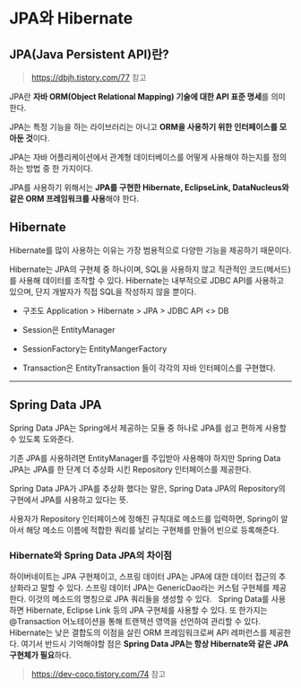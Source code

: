 # JPA와 Hibernate 

## JPA(Java Persistent API)란?

> https://dbjh.tistory.com/77 참고

JPA란 **자바 ORM(Object Relational Mapping) 기술에 대한 API 표준 명세**를 의미한다.

JPA는 특정 기능을 하는 라이브러리는 아니고 **ORM을 사용하기 위한 인터페이스를 모아둔 것**이다.

JPA는 자바 어플리케이션에서 관계형 데이터베이스를 어떻게 사용해야 하는지를 정의하는 방법 중 한 가지이다.

JPA를 사용하기 위해서는 **JPA를 구현한 Hibernate, EclipseLink, DataNucleus와 같은 ORM 프레임워크를 사용**해야 한다.

## Hibernate

Hibernate를 많이 사용하는 이유는 가장 범용적으로 다양한 기능을 제공하기 때문이다.

Hibernate는 JPA의 구현체 중 하나이며, SQL을 사용하지 않고 직관적인 코드(메서드)를 사용해 데이터를 조작할 수 있다.
Hibernate는 내부적으로 JDBC API를 사용하고 있으며, 단지 개발자가 직접 SQL을 작성하지 않을 뿐이다.

* 구조도
Application > Hibernate > JPA > JDBC API  <> DB


* Session은 EntityManager
* SessionFactory는 EntityMangerFactory
* Transaction은 EntityTransaction
들이 각각의 자바 인터페이스를 구현했다.



* * *

## Spring Data JPA

Spring Data JPA는 Spring에서 제공하는 모듈 중 하나로 JPA를 쉽고 편하게 사용할 수 있도록 도와준다.

기존 JPA를 사용하려면 EntityManager를 주입받아 사용해야 하지만 Spring Data JPA는 JPA를 한 단계 더 추상화 시킨 Repository 인터페이스를 제공한다.

Spring Data JPA가 JPA를 추상화 했다는 말은, Spring Data JPA의 Repository의 구현에서 JPA를 사용하고 있다는 뜻.

사용자가 Repository 인터페이스에 정해진 규칙대로 메소드를 입력하면, Spring이 알아서 해당 메소드 이름에 적합한 쿼리를 날리는 구현체를 만들어 빈으로 등록해준다.


### Hibernate와 Spring Data JPA의 차이점
하이버네이트는 JPA 구현체이고, 스프링 데이터 JPA는 JPA에 대한 데이터 접근의 추상화라고 말할 수 있다.
스프링 데이터 JPA는 GenericDao라는 커스텀 구현체를 제공한다. 이것의 메소드의 명칭으로 JPA 쿼리들을 생성할 수 있다.
 
Spring Data를 사용하면 Hibernate, Eclipse Link 등의 JPA 구현체를 사용할 수 있다.
또 한가지는 @Transaction 어노테이션을 통해 트랜잭션 영역을 선언하여 관리할 수 있다.
 
Hibernate는 낮은 결합도의 이점을 살린 ORM 프레임워크로써 API 레퍼런스를 제공한다.
여기서 반드시 기억해야할 점은 **Spring Data JPA는 항상 Hibernate와 같은 JPA 구현체가 필요**하다.


> https://dev-coco.tistory.com/74 참고